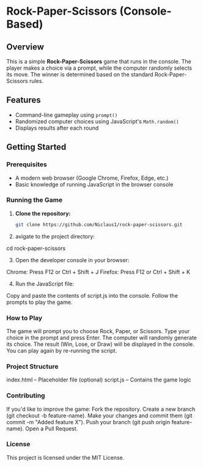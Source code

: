 # Rock-Paper-Scissors (Console-Based)

## Overview

This is a simple **Rock-Paper-Scissors** game that runs in the console. The player makes a choice via a prompt, while the computer randomly selects its move. The winner is determined based on the standard Rock-Paper-Scissors rules.

## Features

- Command-line gameplay using `prompt()`
- Randomized computer choices using JavaScript's `Math.random()`
- Displays results after each round

## Getting Started

### Prerequisites

- A modern web browser (Google Chrome, Firefox, Edge, etc.)
- Basic knowledge of running JavaScript in the browser console

### Running the Game

1. **Clone the repository:**
   ```bash
   git clone https://github.com/Niclaus1/rock-paper-scissors.git
2. avigate to the project directory:

cd rock-paper-scissors

3. Open the developer console in your browser:

Chrome: Press F12 or Ctrl + Shift + J
Firefox: Press F12 or Ctrl + Shift + K

4. Run the JavaScript file:

Copy and paste the contents of script.js into the console.
Follow the prompts to play the game.

### How to Play
The game will prompt you to choose Rock, Paper, or Scissors.
Type your choice in the prompt and press Enter.
The computer will randomly generate its choice.
The result (Win, Lose, or Draw) will be displayed in the console.
You can play again by re-running the script.

### Project Structure
index.html – Placeholder file (optional)
script.js – Contains the game logic

### Contributing
If you'd like to improve the game:
Fork the repository.
Create a new branch (git checkout -b feature-name).
Make your changes and commit them (git commit -m "Added feature X").
Push your branch (git push origin feature-name).
Open a Pull Request.

### License
This project is licensed under the MIT License.